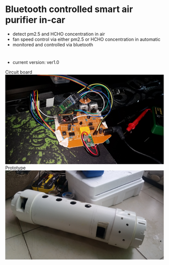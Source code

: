 # Bluetooth controlled smart air purifier in-car

* detect pm2.5 and HCHO concentration in air
* fan speed control via either pm2.5 or HCHO concentration in automatic
* monitored and controlled via bluetooth
#
* current version: ver1.0

Circuit board
![alt text](https://raw.githubusercontent.com/AutoRunCD-Johnny/air-purifier-in-car/master/20170823_101815.jpg)
Prototype
![alt text](https://raw.githubusercontent.com/AutoRunCD-Johnny/air-purifier-in-car/master/20170824_082510.jpg)
